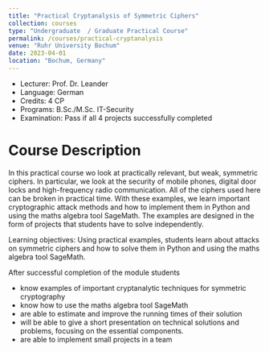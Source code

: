 ```yaml
---
title: "Practical Cryptanalysis of Symmetric Ciphers"
collection: courses
type: "Undergraduate  / Graduate Practical Course"
permalink: /courses/practical-cryptanalysis
venue: "Ruhr University Bochum"
date: 2023-04-01
location: "Bochum, Germany"
---
```


* Lecturer: Prof. Dr. Leander
* Language: German
* Credits: 4 CP
* Programs: B.Sc./M.Sc. IT-Security
* Examination: Pass if all 4 projects successfully completed

Course Description
======

In this practical course wo look at practically relevant, but weak, symmetric ciphers.
In particular, we look at the security of mobile phones, digital door locks and high-frequency radio communication.
All of the ciphers used here can be broken in practical time.
With these examples, we learn important cryptographic attack methods and how to implement them in Python and using the maths algebra tool SageMath.
The examples are designed in the form of projects that students have to solve independently.

Learning objectives: Using practical examples, students learn about attacks on symmetric ciphers and how to solve them in Python and using the maths algebra tool SageMath.

After successful completion of the module students
* know examples of important cryptanalytic techniques for symmetric cryptography
* know how to use the maths algebra tool SageMath
* are able to estimate and improve the running times of their solution
* will be able to give a short presentation on technical solutions and problems, focusing on the essential components.
* are able to implement small projects in a team
